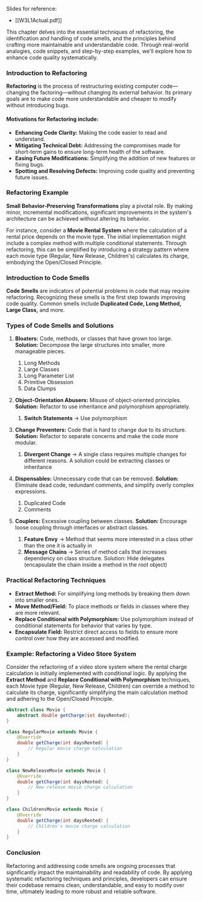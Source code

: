 Slides for reference:
- [[W3L1Actual.pdf]]

This chapter delves into the essential techniques of refactoring, the identification and handling of code smells, and the principles behind crafting more maintainable and understandable code. Through real-world analogies, code snippets, and step-by-step examples, we'll explore how to enhance code quality systematically.

### Introduction to Refactoring
**Refactoring** is the process of restructuring existing computer code—changing the factoring—without changing its external behavior. Its primary goals are to make code more understandable and cheaper to modify without introducing bugs. 

#### **Motivations for Refactoring** include:
- **Enhancing Code Clarity:** Making the code easier to read and understand.
- **Mitigating Technical Debt:** Addressing the compromises made for short-term gains to ensure long-term health of the software.
- **Easing Future Modifications:** Simplifying the addition of new features or fixing bugs.
- **Spotting and Resolving Defects:** Improving code quality and preventing future issues.

### Refactoring Example
**Small Behavior-Preserving Transformations** play a pivotal role. By making minor, incremental modifications, significant improvements in the system's architecture can be achieved without altering its behavior. 

For instance, consider a **Movie Rental System** where the calculation of a rental price depends on the movie type. The initial implementation might include a complex method with multiple conditional statements. Through refactoring, this can be simplified by introducing a strategy pattern where each movie type (Regular, New Release, Children's) calculates its charge, embodying the Open/Closed Principle.

### Introduction to Code Smells
**Code Smells** are indicators of potential problems in code that may require refactoring. Recognizing these smells is the first step towards improving code quality. Common smells include **Duplicated Code, Long Method, Large Class,** and more.

### Types of Code Smells and Solutions
1. **Bloaters:** Code, methods, or classes that have grown too large. **Solution:** Decompose the large structures into smaller, more manageable pieces.
	1. Long Methods
	2. Large Classes
	3. Long Parameter List
	4. Primitive Obsession
	5. Data Clumps
	   
2. **Object-Orientation Abusers:** Misuse of object-oriented principles. **Solution:** Refactor to use inheritance and polymorphism appropriately.
	1. **Switch Statements** → Use polymorphism
	   
3. **Change Preventers:** Code that is hard to change due to its structure. **Solution:** Refactor to separate concerns and make the code more modular.
	1. **Divergent Change** → A single class requires multiple changes for different reasons. A solution could be extracting classes or inheritance
	   
4. **Dispensables:** Unnecessary code that can be removed. **Solution:** Eliminate dead code, redundant comments, and simplify overly complex expressions.
	1. Duplicated Code
	2. Comments
	   
5. **Couplers:** Excessive coupling between classes. **Solution:** Encourage loose coupling through interfaces or abstract classes.
	1. **Feature Envy** → Method that seems more interested in a class other than the one it is actually in
	2. **Message Chains** → Series of method calls that increases dependency on class structure. Solution: Hide delegates (encapsulate the chain inside a method in the root object)

### Practical Refactoring Techniques
- **Extract Method:** For simplifying long methods by breaking them down into smaller ones.
- **Move Method/Field:** To place methods or fields in classes where they are more relevant.
- **Replace Conditional with Polymorphism:** Use polymorphism instead of conditional statements for behavior that varies by type.
- **Encapsulate Field:** Restrict direct access to fields to ensure more control over how they are accessed and modified.

### Example: Refactoring a Video Store System
Consider the refactoring of a video store system where the rental charge calculation is initially implemented with conditional logic. By applying the **Extract Method** and **Replace Conditional with Polymorphism** techniques, each Movie type (Regular, New Release, Children) can override a method to calculate its charge, significantly simplifying the main calculation method and adhering to the Open/Closed Principle.

```java
abstract class Movie {
    abstract double getCharge(int daysRented);
}

class RegularMovie extends Movie {
    @Override
    double getCharge(int daysRented) {
        // Regular movie charge calculation
    }
}

class NewReleaseMovie extends Movie {
    @Override
    double getCharge(int daysRented) {
        // New release movie charge calculation
    }
}

class ChildrensMovie extends Movie {
    @Override
    double getCharge(int daysRented) {
        // Children's movie charge calculation
    }
}
```

### Conclusion
Refactoring and addressing code smells are ongoing processes that significantly impact the maintainability and readability of code. By applying systematic refactoring techniques and principles, developers can ensure their codebase remains clean, understandable, and easy to modify over time, ultimately leading to more robust and reliable software.
